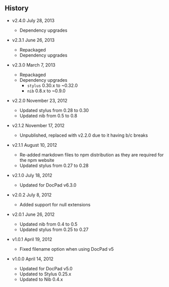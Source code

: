 ## History

- v2.4.0 July 28, 2013
	- Dependency upgrades

- v2.3.1 June 26, 2013
	- Repackaged
	- Dependency upgrades

- v2.3.0 March 7, 2013
	- Repackaged
	- Dependency upgrades
		-  `stylus` 0.30.x to ~0.32.0
		-  `nib` 0.8.x to ~0.9.0

- v2.2.0 November 23, 2012
	- Updated stylus from 0.28 to 0.30
	- Updated nib from 0.5 to 0.8

- v2.1.2 November 17, 2012
	- Unpublished, replaced with v2.2.0 due to it having b/c breaks

- v2.1.1 August 10, 2012
	- Re-added markdown files to npm distribution as they are required for the npm website
	- Updated stylus from 0.27 to 0.28

- v2.1.0 July 18, 2012
	- Updated for DocPad v6.3.0

- v2.0.2 July 8, 2012
	- Added support for null extensions

- v2.0.1 June 26, 2012
	- Updated nib from 0.4 to 0.5
	- Updated stylus from 0.25 to 0.27

- v1.0.1 April 19, 2012
	- Fixed filename option when using DocPad v5

- v1.0.0 April 14, 2012
	- Updated for DocPad v5.0
	- Updated to Stylus 0.25.x
	- Updated to Nib 0.4.x